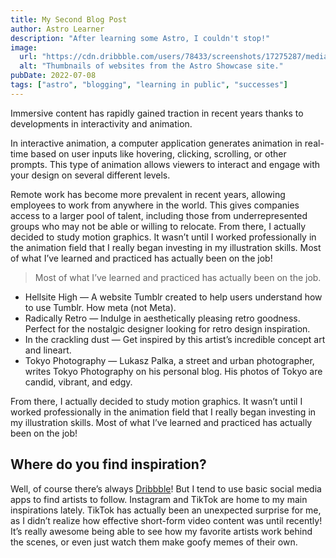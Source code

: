 ```yaml
---
title: My Second Blog Post
author: Astro Learner
description: "After learning some Astro, I couldn't stop!"
image:
  url: "https://cdn.dribbble.com/users/78433/screenshots/17275287/media/23fd40c4e4a76282f8759b2fea8dc54d.jpg?compress=1&resize=1600x1200&vertical=top"
  alt: "Thumbnails of websites from the Astro Showcase site."
pubDate: 2022-07-08
tags: ["astro", "blogging", "learning in public", "successes"]
---
```


 Immersive content has rapidly gained traction in recent years thanks to developments in interactivity and animation.



In interactive animation, a computer application generates animation in real-time based on user inputs like hovering, clicking, scrolling, or other prompts. This type of animation allows viewers to interact and engage with your design on several different levels.

Remote work has become more prevalent in recent years, allowing employees to work from anywhere in the world. This gives companies access to a larger pool of talent, including those from underrepresented groups who may not be able or willing to relocate.
From there, I actually decided to study motion graphics. It wasn’t until I worked professionally in the animation field that I really began investing in my illustration skills. Most of what I’ve learned and practiced has actually been on the job!

> Most of what I’ve learned and practiced has actually been on the job.
- Hellsite High — A website Tumblr created to help users understand how to use Tumblr. How meta (not Meta).
- Radically Retro — Indulge in aesthetically pleasing retro goodness. Perfect for the nostalgic designer looking for retro design inspiration.
- In the crackling dust — Get inspired by this artist’s incredible concept art and lineart.
- Tokyo Photography — Lukasz Palka, a street and urban photographer, writes Tokyo Photography on his personal blog. His photos of Tokyo are candid, vibrant, and edgy.


From there, I actually decided to study motion graphics. It wasn’t until I worked professionally in the animation field that I really began investing in my illustration skills. Most of what I’ve learned and practiced has actually been on the job!

## Where do you find inspiration?
Well, of course there’s always [Dribbble](https://www.dribbble.com)! But I tend to use basic social media apps to find artists to follow. Instagram and TikTok are home to my main inspirations lately. TikTok has actually been an unexpected surprise for me, as I didn’t realize how effective short-form video content was until recently! It’s really awesome being able to see how my favorite artists work behind the scenes, or even just watch them make goofy memes of their own.
